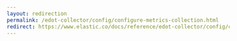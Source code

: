 ```yaml
---
layout: redirection
permalink: /edot-collector/config/configure-metrics-collection.html
redirect: https://www.elastic.co/docs/reference/edot-collector/config/configure-metrics-collection
---
```

